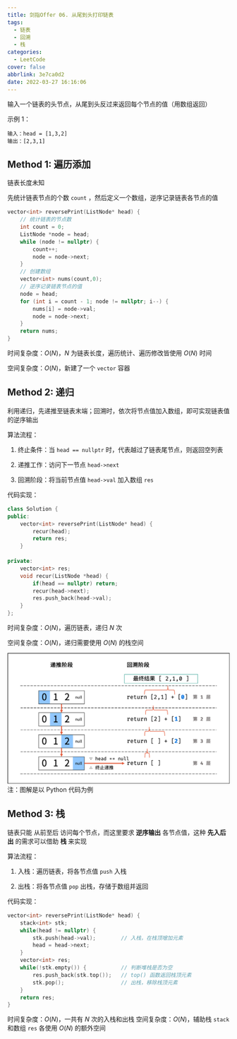 ```yaml
---
title: 剑指Offer 06. 从尾到头打印链表
tags:
  - 链表
  - 回溯
  - 栈
categories:
  - LeetCode
cover: false
abbrlink: 3e7ca0d2
date: 2022-03-27 16:16:06
---
```


输入一个链表的头节点，从尾到头反过来返回每个节点的值（用数组返回）

示例 1：

    输入：head = [1,3,2]
    输出：[2,3,1]



## Method 1: 遍历添加

链表长度未知

先统计链表节点的个数 `count` ，然后定义一个数组，逆序记录链表各节点的值

```cpp
vector<int> reversePrint(ListNode* head) {
    // 统计链表的节点数
    int count = 0;
    ListNode *node = head;
    while (node != nullptr) {
        count++;
        node = node->next;
    }
    // 创建数组
    vector<int> nums(count,0);
    // 逆序记录链表节点的值
    node = head;
    for (int i = count - 1; node != nullptr; i--) {
        nums[i] = node->val;
        node = node->next;
    }
    return nums;
}
```

时间复杂度：$O(N)$，$N$ 为链表长度，遍历统计、遍历修改皆使用 $O(N)$ 时间

空间复杂度：$O(N)$，新建了一个 `vector` 容器


## Method 2: 递归
利用递归，先递推至链表末端；回溯时，依次将节点值加入数组，即可实现链表值的逆序输出

算法流程：

1. 终止条件：当 `head == nullptr` 时，代表越过了链表尾节点，则返回空列表

2. 递推工作：访问下一节点 `head->next`

3. 回溯阶段：将当前节点值 `head->val` 加入数组 `res`

代码实现：
```cpp
class Solution {
public:
    vector<int> reversePrint(ListNode* head) {
        recur(head);
        return res;
    }

private:
    vector<int> res;
    void recur(ListNode *head) {
        if(head == nullptr) return;
        recur(head->next);
        res.push_back(head->val);
    }
};
```

时间复杂度：$O(N)$，遍历链表，递归 $N$ 次

空间复杂度：$O(N)$，递归需要使用 $O(N)$ 的栈空间


![](剑指Offer06-从尾到头打印链表/1.png)
注：图解是以 Python 代码为例


## Method 3: 栈

链表只能 从前至后 访问每个节点，而这里要求 **逆序输出** 各节点值，这种 **先入后出** 的需求可以借助 **栈** 来实现

算法流程：

1. 入栈：遍历链表，将各节点值 `push` 入栈

2. 出栈：将各节点值 `pop` 出栈，存储于数组并返回

代码实现：
```cpp
vector<int> reversePrint(ListNode* head) {
    stack<int> stk;
    while(head != nullptr) {
        stk.push(head->val);        // 入栈，在栈顶增加元素
        head = head->next;
    }
    vector<int> res;
    while(!stk.empty()) {           // 判断堆栈是否为空
        res.push_back(stk.top());   // top() 函数返回栈顶元素
        stk.pop();                  // 出栈，移除栈顶元素
    }
    return res;
}
```

时间复杂度：$O(N)$，一共有 $N$ 次的入栈和出栈
空间复杂度：$O(N)$，辅助栈 `stack` 和数组 `res` 各使用 $O(N)$ 的额外空间